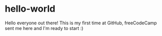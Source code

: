 # hello-world

Hello everyone out there!
This is my first time at GitHub, freeCodeCamp sent me here and I'm ready to start :)
